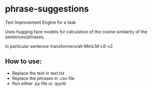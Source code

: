 # phrase-suggestions
Text Improvement Engine for a task

Uses hugging face models for calculation of the cosine similarity of the sentences/phrases.

In particular sentence-transformers/all-MiniLM-L6-v2

## How to use:
* Replace the text in text.txt 
* Replace the phrases in .csv file
* Run either .py file or .ipynb
      
